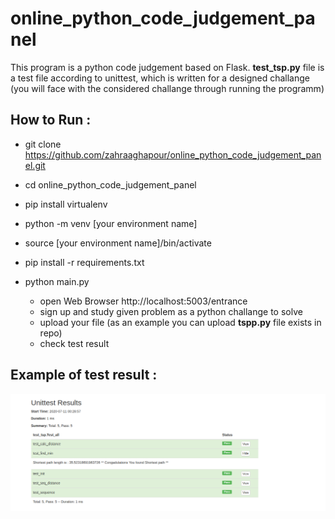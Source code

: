 # online_python_code_judgement_panel

This program is a python code judgement based on Flask. 
**test_tsp.py** file is a test file according to unittest, which is written for a designed challange (you will face with the considered challange through running the programm)

## How to Run :

- git clone https://github.com/zahraaghapour/online_python_code_judgement_panel.git
- cd online_python_code_judgement_panel
- pip install virtualenv
- python -m venv [your environment name]
- source  [your environment name]/bin/activate
- pip install -r requirements.txt
- python main.py

  - open Web Browser http://localhost:5003/entrance
  - sign up and study given problem as a python challange to solve
  - upload your file (as an example you can upload **tspp.py** file exists in repo)
  - check test result
  

## Example of test result :

![Example of test result :](result.png)

